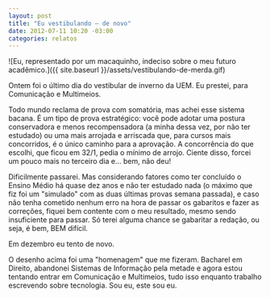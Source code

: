 ```yaml
---
layout: post
title: "Eu vestibulando — de novo"
date: 2012-07-11 10:20 -03:00
categories: relatos
---
```

![Eu, representado por um macaquinho, indeciso sobre o meu futuro acadêmico.]({{ site.baseurl }}/assets/vestibulando-de-merda.gif)

Ontem foi o último dia do vestibular de inverno da UEM. Eu prestei, para Comunicação e Multimeios.

Todo mundo reclama de prova com somatória, mas achei esse sistema bacana. É um tipo de prova estratégico: você pode adotar uma postura conservadora e menos recompensadora (a minha dessa vez, por não ter estudado) ou uma mais arrojada e arriscada que, para cursos mais concorridos, é o único caminho para a aprovação. A concorrência do que escolhi, que ficou em 32/1, pedia o mínimo de arrojo. Ciente disso, forcei um pouco mais no terceiro dia e… bem, não deu!

Dificilmente passarei. Mas considerando fatores como ter concluído o Ensino Médio há quase dez anos e não ter estudado nada (o máximo que fiz foi um "simulado" com as duas últimas provas semana passada), e caso não tenha cometido nenhum erro na hora de passar os gabaritos e fazer as correções, fiquei bem contente com o meu resultado, mesmo sendo insuficiente para passar. Só terei alguma chance se gabaritar a redação, ou seja, é bem, BEM difícil.

Em dezembro eu tento de novo.

O desenho acima foi uma "homenagem" que me fizeram. Bacharel em Direito, abandonei Sistemas de Informação pela metade e agora estou tentando entrar em Comunicação e Multimeios, tudo isso enquanto trabalho escrevendo sobre tecnologia. Sou eu, este sou eu.
